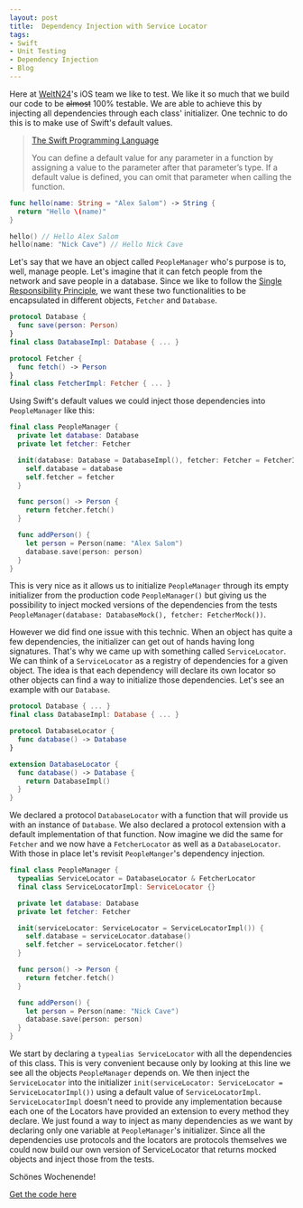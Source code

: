 ```yaml
---
layout: post
title:  Dependency Injection with Service Locator
tags:
- Swift
- Unit Testing
- Dependency Injection
- Blog
---
```


Here at <a href="http://welt.de">WeltN24</a>'s iOS team we like to test. We like it so much that we build our code to be ~~almost~~ 100% testable. We are able to achieve this by injecting all dependencies through each class' initializer. One technic to do this is to make use of Swift's default values.
><a href="https://developer.apple.com/library/content/documentation/Swift/Conceptual/Swift_Programming_Language/Functions.html">The Swift Programming Language</a>
>
> You can define a default value for any parameter in a function by assigning a value to the parameter after that parameter’s type. If a default value is defined, you can omit that parameter when calling the function.

```swift
func hello(name: String = "Alex Salom") -> String {
  return "Hello \(name)"
}

hello() // Hello Alex Salom
hello(name: "Nick Cave") // Hello Nick Cave
```

Let's say that we have an object called ```PeopleManager``` who's purpose is to, well, manage people. Let's imagine that it can fetch people from the network and save people in a database. Since we like to follow the <a href="https://en.wikipedia.org/wiki/Single_responsibility_principle">Single Responsibility Principle</a>, we want these two functionalities to be encapsulated in different objects, ```Fetcher``` and ```Database```.

```swift
protocol Database {
  func save(person: Person)
}
final class DatabaseImpl: Database { ... }

protocol Fetcher {
  func fetch() -> Person
}
final class FetcherImpl: Fetcher { ... }

```

Using Swift's default values we could inject those dependencies into ```PeopleManager``` like this:

```swift
final class PeopleManager {
  private let database: Database
  private let fetcher: Fetcher

  init(database: Database = DatabaseImpl(), fetcher: Fetcher = FetcherImpl()) {
    self.database = database
    self.fetcher = fetcher
  }

  func person() -> Person {
    return fetcher.fetch()
  }

  func addPerson() {
    let person = Person(name: "Alex Salom")
    database.save(person: person)
  }
}
```

This is very nice as it allows us to initialize ```PeopleManager``` through its empty initializer from the production code ```PeopleManager()``` but giving us the possibility to inject mocked versions of the dependencies from the tests ```PeopleManager(database: DatabaseMock(), fetcher: FetcherMock())```.

However we did find one issue with this technic. When an object has quite a few dependencies, the initializer can get out of hands having long signatures. That's why we came up with something called ```ServiceLocator```. We can think of a ```ServiceLocator``` as a registry of dependencies for a given object. The idea is that each dependency will declare its own locator so other objects can find a way to initialize those dependencies. Let's see an example with our ```Database```.

```swift
protocol Database { ... }
final class DatabaseImpl: Database { ... }

protocol DatabaseLocator {
  func database() -> Database
}

extension DatabaseLocator {
  func database() -> Database {
    return DatabaseImpl()
  }
}
```

We declared a protocol ```DatabaseLocator``` with a function that will provide us with an instance of ```Database```. We also declared a protocol extension with a default implementation of that function. Now imagine we did the same for ```Fetcher``` and we now have a ```FetcherLocator``` as well as a ```DatabaseLocator```. With those in place let's revisit ```PeopleManger```'s dependency injection.

```swift
final class PeopleManager {
  typealias ServiceLocator = DatabaseLocator & FetcherLocator
  final class ServiceLocatorImpl: ServiceLocator {}

  private let database: Database
  private let fetcher: Fetcher

  init(serviceLocator: ServiceLocator = ServiceLocatorImpl()) {
    self.database = serviceLocator.database()
    self.fetcher = serviceLocator.fetcher()
  }

  func person() -> Person {
    return fetcher.fetch()
  }

  func addPerson() {
    let person = Person(name: "Nick Cave")
    database.save(person: person)
  }
}
```

We start by declaring a ```typealias ServiceLocator``` with all the dependencies of this class. This is very convenient because only by looking at this line we see all the objects ```PeopleManager``` depends on. We then inject the ```ServiceLocator``` into the initializer ```init(serviceLocator: ServiceLocator = ServiceLocatorImpl())``` using a default value of ```ServiceLocatorImpl```.
```ServiceLocatorImpl``` doesn't need to provide any implementation because each one of the Locators have provided an extension to every method they declare. We just found a way to inject as many dependencies as we want by declaring only one variable at ```PeopleManager```'s initializer. Since all the dependencies use protocols and the locators are protocols themselves we could now build our own version of ServiceLocator that returns mocked objects and inject those from the tests.

Schönes Wochenende!

<a href="https://github.com/asalom/alexsalom.es/tree/master/_code/2017-03-03-dependency-injection-with-service-locator">Get the code here</a>
